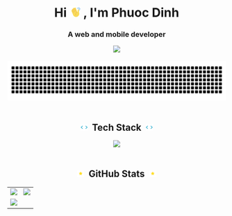 <h1 align="center">
  Hi
  <picture><img width="25px" src="images/waving.gif"></picture>
  , I'm Phuoc Dinh
</h1>
<h3 align="center">A web and mobile developer</h3>
<div align="center">
<!--   <picture>
    <source media="(prefers-color-scheme: dark)" srcset="https://visitcount.itsvg.in/api?id=PhuocDinh462&label=Profile%20Views&color=0&pretty=false">
    <img src="https://visitcount.itsvg.in/api?id=PhuocDinh462&label=Profile%20Views&color=12&pretty=false">
  </picture> -->
  <img src="https://komarev.com/ghpvc/?style=for-the-badge&color=blueviolet&username=PhuocDinh462"/>
</div>

<br/>

<div align="center">
  <picture>
    <source media="(prefers-color-scheme: dark)" srcset="images/text_animation_dark.svg">
    <img src="images/text_animation_light.svg">
  </picture>
</div>

<br/>
<h2 align="center">
  <picture><img width="16px" src="images/tag.gif"></picture>
  &nbsp;Tech Stack&nbsp;
  <picture><img width="16px" src="images/tag.gif"></picture>
</h2>
<div align="center">
  <picture>
    <source media="(prefers-color-scheme: dark)" srcset="https://skillicons.dev/icons?i=html%2ccss%2csass%2cjs%2cts%2creact%2credux%2cbootstrap%2ctailwind%2cmaterialui%2cbabel%2cvite%2cdart%2cflutter%2cnodejs%2cexpress%2cnestjs%2cdocker%2cmongodb%2cmysql%2cgit%2cgithub%2cfigma%2cpostman%2ccpp%2ccs%2cjava%2cpython%2cunity%2cvscode&theme=dark">
    <img src="https://skillicons.dev/icons?i=html,css,sass,js,ts,react,redux,bootstrap,tailwind,materialui,babel,vite,dart,flutter,nodejs,express,nestjs,docker,mongodb,mysql,git,github,figma,postman,cpp,cs,java,python,unity,vscode&theme=light">
</picture>
</div>

<br/>
<h2 align="center">
  <picture><img width="16px" src="images/sparkles.gif"></picture>
  &nbsp;GitHub Stats&nbsp;
  <picture><img width="16px" src="images/sparkles.gif"></picture>
</h2>
<table>
  <tr>
    <td valign="middle">
      <picture>
        <source media="(prefers-color-scheme: dark)" srcset="https://github-readme-stats.vercel.app/api?username=PhuocDinh462&show_icons=true&custom_title=GitHub&nbsp;Stats&bg_color=00000000&hide_border=true&theme=react">
        <img src="https://github-readme-stats.vercel.app/api?username=PhuocDinh462&show_icons=true&custom_title=GitHub&nbsp;Stats&bg_color=00000000&hide_border=true&theme=default">
      </picture>
    </td>
    <td valign="middle">
      <picture>
        <source media="(prefers-color-scheme: dark)" srcset="https://github-readme-streak-stats-five-jet.vercel.app/?user=phuocdinh462&background=00000000&hide_border=true&theme=react&currStreakNum=ffffff">
        <img src="https://github-readme-streak-stats-five-jet.vercel.app/?user=phuocdinh462&background=00000000&hide_border=true&theme=default&ring=5194F0&fire=5194F0&currStreakLabel=2F80ED&currStreakNum=434D58&sideNums=434D58">
      </picture>
    </td>
  </tr>
  
  <tr/>
  
  <tr>
    <td colspan="2">
      <picture>
        <source media="(prefers-color-scheme: dark)" srcset="https://github-readme-activity-graph.vercel.app/graph?username=PhuocDinh462&custom_title=Contribution&nbsp;Graph&hide_border=true&bg_color=00000000&theme=react&point=ffffff">
        <img src="https://github-readme-activity-graph.vercel.app/graph?username=PhuocDinh462&custom_title=Contributions&nbsp;Graph&hide_border=true&bg_color=00000000&theme=minimal">
      </picture>
    </td>
  </tr>
</table>
